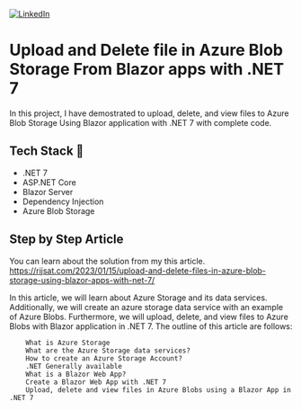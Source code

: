 [![LinkedIn][linkedin-shield]][linkedin-url]

[linkedin-shield]: https://img.shields.io/badge/-LinkedIn-black.svg?style=flat-square&logo=linkedin&colorB=555
[linkedin-url]: https://www.linkedin.com/in/rijwanansari/

# Upload and Delete file in Azure Blob Storage From Blazor apps with .NET 7 
In this project, I have demostrated to upload, delete, and view files to Azure Blob Storage Using Blazor application with .NET 7 with complete code.

## Tech Stack :muscle:
- .NET 7
- ASP.NET Core
- Blazor Server
- Dependency Injection
- Azure Blob Storage

## Step by Step Article 
You can learn about the solution from my this article.
https://rijsat.com/2023/01/15/upload-and-delete-files-in-azure-blob-storage-using-blazor-apps-with-net-7/

In this article, we will learn about Azure Storage and its data services. Additionally, we will create an azure storage data service with an example of Azure Blobs. Furthermore, we will upload, delete, and view files to Azure Blobs with Blazor application in .NET 7. The outline of this article are follows:

        What is Azure Storage
        What are the Azure Storage data services?
        How to create an Azure Storage Account?
        .NET Generally available
        What is a Blazor Web App?
        Create a Blazor Web App with .NET 7
        Upload, delete and view files in Azure Blobs using a Blazor App in .NET 7
